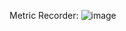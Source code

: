 Metric Recorder:
![image](https://github.com/user-attachments/assets/d19e021d-fc81-44c0-8409-39b28b6e46c5)
